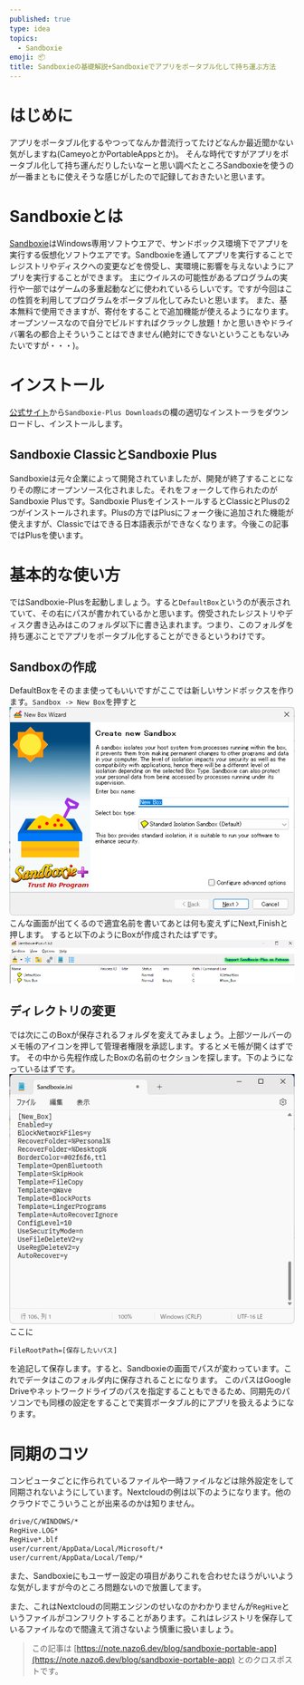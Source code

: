 ```yaml
---
published: true
type: idea
topics:
  - Sandboxie
emoji: 📦
title: Sandboxieの基礎解説+Sandboxieでアプリをポータブル化して持ち運ぶ方法
---
```

# はじめに
アプリをポータブル化するやつってなんか昔流行ってたけどなんか最近聞かない気がしますね(CameyoとかPortableAppsとか)。
そんな時代ですがアプリをポータブル化して持ち運んだりしたいなーと思い調べたところSandboxieを使うのが一番まともに使えそうな感じがしたので記録しておきたいと思います。

# Sandboxieとは
[Sandboxie](https://sandboxie-plus.com/)はWindows専用ソフトウエアで、サンドボックス環境下でアプリを実行する仮想化ソフトウエアです。Sandboxieを通してアプリを実行することでレジストリやディスクへの変更などを傍受し、実環境に影響を与えないようにアプリを実行することができます。
主にウイルスの可能性があるプログラムの実行や一部ではゲームの多重起動などに使われているらしいです。ですが今回はこの性質を利用してプログラムをポータブル化してみたいと思います。
また、基本無料で使用できますが、寄付をすることで追加機能が使えるようになります。オープンソースなので自分でビルドすればクラックし放題！かと思いきやドライバ署名の都合上そういうことはできません(絶対にできないということもないみたいですが・・・)。

# インストール
[公式サイト](https://sandboxie-plus.com/downloads/)から`Sandboxie-Plus Downloads`の欄の適切なインストーラをダウンロードし、インストールします。

## Sandboxie ClassicとSandboxie Plus
Sandboxieは元々企業によって開発されていましたが、開発が終了することになりその際にオープンソース化されました。それをフォークして作られたのがSandboxie Plusです。Sandboxie PlusをインストールするとClassicとPlusの2つがインストールされます。Plusの方ではPlusにフォーク後に追加された機能が使えますが、Classicではできる日本語表示ができなくなります。今後この記事ではPlusを使います。

# 基本的な使い方
ではSandboxie-Plusを起動しましょう。すると`DefaultBox`というのが表示されていて、その右にパスが書かれているかと思います。傍受されたレジストリやディスク書き込みはこのフォルダ以下に書き込まれます。つまり、このフォルダを持ち運ぶことでアプリをポータブル化することができるというわけです。

## Sandboxの作成
DefaultBoxをそのまま使ってもいいですがここでは新しいサンドボックスを作ります。`Sandbox -> New Box`を押すと
![](/images/blog/2023/08/sandboxie/newbox.png)
こんな画面が出てくるので適宜名前を書いてあとは何も変えずにNext,Finishと押します。
すると以下のようにBoxが作成されたはずです。
![](/images/blog/2023/08/sandboxie/newbox1.png)
## ディレクトリの変更
では次にこのBoxが保存されるフォルダを変えてみましょう。上部ツールバーのメモ帳のアイコンを押して管理者権限を承認します。するとメモ帳が開くはずです。
その中から先程作成したBoxの名前のセクションを探します。下のようになっているはずです。
![](/images/blog/2023/08/sandboxie/changedir.png)
ここに
```
FileRootPath=[保存したいパス]
```
を追記して保存します。すると、Sandboxieの画面でパスが変わっています。これでデータはこのフォルダ内に保存されることになります。
このパスはGoogle Driveやネットワークドライブのパスを指定することもできるため、同期先のパソコンでも同様の設定をすることで実質ポータブル的にアプリを扱えるようになります。

# 同期のコツ
コンピュータごとに作られているファイルや一時ファイルなどは除外設定をして同期されないようにしています。Nextcloudの例は以下のようになります。他のクラウドでこういうことが出来るのかは知りません。
```.sync-exclude.lst
drive/C/WINDOWS/*
RegHive.LOG*
RegHive*.blf
user/current/AppData/Local/Microsoft/*
user/current/AppData/Local/Temp/*
```
また、Sandboxieにもユーザー設定の項目がありこれを合わせたほうがいいような気がしますが今のところ問題ないので放置してます。

また、これはNextcloudの同期エンジンのせいなのかわかりませんが`RegHive`というファイルがコンフリクトすることがあります。これはレジストリを保存しているファイルなので間違えて消さないよう慎重に扱いましょう。


> この記事は [https://note.nazo6.dev/blog/sandboxie-portable-app](https://note.nazo6.dev/blog/sandboxie-portable-app) とのクロスポストです。